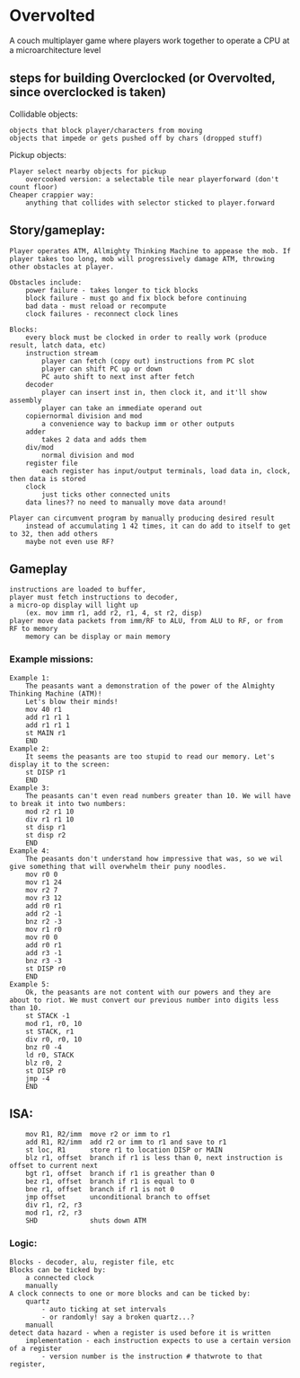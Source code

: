 # Overvolted
A couch multiplayer game where players work together to operate a CPU at a microarchitecture level

## steps for building Overclocked (or Overvolted, since overclocked is taken)

Collidable objects:

    objects that block player/characters from moving
    objects that impede or gets pushed off by chars (dropped stuff)
    
Pickup objects:

    Player select nearby objects for pickup
        overcooked version: a selectable tile near playerforward (don't count floor)
    Cheaper crappier way: 
        anything that collides with selector sticked to player.forward
        
## Story/gameplay:

    Player operates ATM, Allmighty Thinking Machine to appease the mob. If player takes too long, mob will progressively damage ATM, throwing other obstacles at player.
    
    Obstacles include:
        power failure - takes longer to tick blocks
        block failure - must go and fix block before continuing
        bad data - must reload or recompute
        clock failures - reconnect clock lines
        
    Blocks:
        every block must be clocked in order to really work (produce result, latch data, etc)
        instruction stream
            player can fetch (copy out) instructions from PC slot
            player can shift PC up or down
            PC auto shift to next inst after fetch
        decoder
            player can insert inst in, then clock it, and it'll show assembly
            player can take an immediate operand out
        copiernormal division and mod
            a convenience way to backup imm or other outputs
        adder
            takes 2 data and adds them
        div/mod
            normal division and mod
        register file
            each register has input/output terminals, load data in, clock, then data is stored
        clock
            just ticks other connected units
        data lines?? no need to manually move data around!

    Player can circumvent program by manually producing desired result
        instead of accumulating 1 42 times, it can do add to itself to get to 32, then add others
        maybe not even use RF?

## Gameplay

    instructions are loaded to buffer, 
    player must fetch instructions to decoder, 
    a micro-op display will light up 
        (ex. mov imm r1, add r2, r1, 4, st r2, disp)
    player move data packets from imm/RF to ALU, from ALU to RF, or from RF to memory
        memory can be display or main memory

### Example missions:
    Example 1:
        The peasants want a demonstration of the power of the Almighty Thinking Machine (ATM)!
        Let's blow their minds!
        mov 40 r1
        add r1 r1 1
        add r1 r1 1
        st MAIN r1
        END
    Example 2:
        It seems the peasants are too stupid to read our memory. Let's display it to the screen:
        st DISP r1
        END
    Example 3:
        The peasants can't even read numbers greater than 10. We will have to break it into two numbers:
        mod r2 r1 10
        div r1 r1 10
        st disp r1
        st disp r2
        END
    Example 4:
        The peasants don't understand how impressive that was, so we wil give something that will overwhelm their puny noodles.
        mov r0 0
        mov r1 24
        mov r2 7
        mov r3 12
        add r0 r1
        add r2 -1
        bnz r2 -3
        mov r1 r0
        mov r0 0
        add r0 r1
        add r3 -1
        bnz r3 -3
        st DISP r0
        END
    Example 5:
        Ok, the peasants are not content with our powers and they are about to riot. We must convert our previous number into digits less than 10.
        st STACK -1
        mod r1, r0, 10
        st STACK, r1
        div r0, r0, 10
        bnz r0 -4
        ld r0, STACK
        blz r0, 2
        st DISP r0
        jmp -4
        END

## ISA:
        mov R1, R2/imm  move r2 or imm to r1
        add R1, R2/imm  add r2 or imm to r1 and save to r1
        st loc, R1      store r1 to location DISP or MAIN
        blz r1, offset  branch if r1 is less than 0, next instruction is offset to current next
        bgt r1, offset  branch if r1 is greather than 0
        bez r1, offset  branch if r1 is equal to 0
        bne r1, offset  branch if r1 is not 0
        jmp offset      unconditional branch to offset
        div r1, r2, r3
        mod r1, r2, r3
        SHD             shuts down ATM
### Logic:
    Blocks - decoder, alu, register file, etc
    Blocks can be ticked by:
        a connected clock
        manually
    A clock connects to one or more blocks and can be ticked by:
        quartz 
            - auto ticking at set intervals 
            - or randomly! say a broken quartz...?
        manuall
    detect data hazard - when a register is used before it is written
        implementation - each instruction expects to use a certain version of a register
            - version number is the instruction # thatwrote to that register,
 
